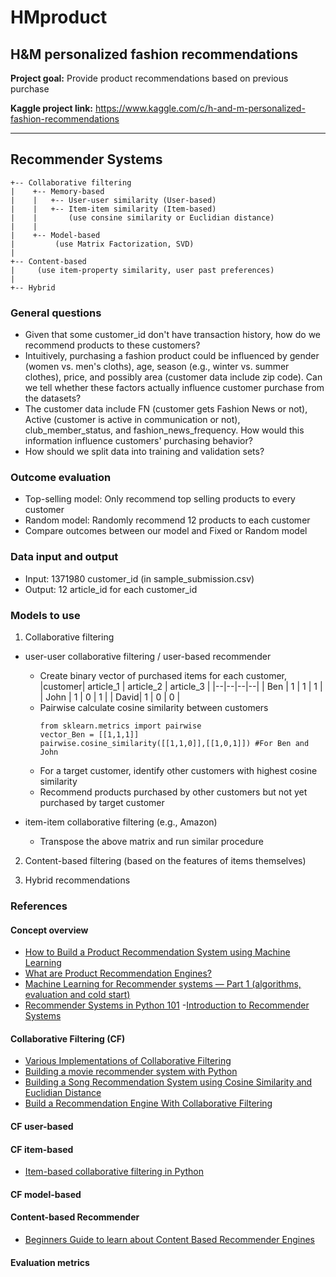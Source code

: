 # HMproduct
## H&amp;M personalized fashion recommendations

<strong>Project goal:</strong> Provide product recommendations based on previous purchase

<strong>Kaggle project link:</strong> https://www.kaggle.com/c/h-and-m-personalized-fashion-recommendations  

---
## Recommender Systems
```
+-- Collaborative filtering
|    +-- Memory-based
|    |   +-- User-user similarity (User-based)
|    |   +-- Item-item similarity (Item-based)
|    |       (use consine similarity or Euclidian distance)
|    |
|    +-- Model-based
|         (use Matrix Factorization, SVD)
|
+-- Content-based
|     (use item-property similarity, user past preferences)
|
+-- Hybrid
```
### General questions

- Given that some customer_id don't have transaction history, how do we recommend products to these customers?
- Intuitively, purchasing a fashion product could be influenced by gender (women vs. men's cloths), age, season (e.g., winter vs. summer clothes), price, and possibly area (customer data include zip code). Can we tell whether these factors actually influence customer purchase from the datasets?
- The customer data include FN (customer gets Fashion News or not), Active (customer is active in communication or not), club_member_status, and fashion_news_frequency. How would this information influence customers' purchasing behavior?
- How should we split data into training and validation sets?

### Outcome evaluation
- Top-selling model: Only recommend top selling products to every customer
- Random model: Randomly recommend 12 products to each customer
- Compare outcomes between our model and Fixed or Random model

### Data input and output
- Input: 1371980 customer_id (in sample_submission.csv)
- Output: 12 article_id for each customer_id

### Models to use
1. Collaborative filtering
  - user-user collaborative filtering / user-based recommender
    * Create binary vector of purchased items for each customer,
      |customer| article_1 | article_2 | article_3 |
      |--|--|--|--|
      | Ben | 1 | 1 | 1 |
      | John | 1 | 0 | 1 |
      | David| 1 | 0 | 0 |
    * Pairwise calculate cosine similarity between customers
      ```
      from sklearn.metrics import pairwise
      vector_Ben = [[1,1,1]]
      pairwise.cosine_similarity([[1,1,0]],[[1,0,1]]) #For Ben and John
      ```
    * For a target customer, identify other customers with highest cosine similarity
    * Recommend products purchased by other customers but not yet purchased by target customer

  - item-item collaborative filtering (e.g., Amazon)
    * Transpose the above matrix and run similar procedure
2. Content-based filtering (based on the features of items themselves)

3. Hybrid recommendations


### References
#### Concept overview
- [How to Build a Product Recommendation System using Machine Learning](https://www.netguru.com/blog/product-recommendation-machine-learning)
- [What are Product Recommendation Engines?](https://towardsdatascience.com/what-are-product-recommendation-engines-and-the-various-versions-of-them-9dcab4ee26d5)
- [Machine Learning for Recommender systems — Part 1 (algorithms, evaluation and cold start)](https://medium.com/recombee-blog/machine-learning-for-recommender-systems-part-1-algorithms-evaluation-and-cold-start-6f696683d0ed)
- [Recommender Systems in Python 101](https://www.kaggle.com/gspmoreira/recommender-systems-in-python-101)
-[Introduction to Recommender Systems](https://tryolabs.com/blog/introduction-to-recommender-systems)

#### Collaborative Filtering (CF)
- [Various Implementations of Collaborative Filtering](https://towardsdatascience.com/various-implementations-of-collaborative-filtering-100385c6dfe0)
- [Building a movie recommender system with Python](https://medium.com/@bkexcel2014/building-movie-recommender-systems-using-cosine-similarity-in-python-eff2d4e60d24)
- [Building a Song Recommendation System using Cosine Similarity and Euclidian Distance](https://medium.com/@mark.rethana/building-a-song-recommendation-system-using-cosine-similarity-and-euclidian-distance-748fdfc832fd)
- [Build a Recommendation Engine With Collaborative Filtering](https://realpython.com/build-recommendation-engine-collaborative-filtering/)

#### CF user-based
#### CF item-based
- [Item-based collaborative filtering in Python](https://towardsdatascience.com/item-based-collaborative-filtering-in-python-91f747200fab)

#### CF model-based

#### Content-based Recommender
- [Beginners Guide to learn about Content Based Recommender Engines](https://www.analyticsvidhya.com/blog/2015/08/beginners-guide-learn-content-based-recommender-systems/)

#### Evaluation metrics
